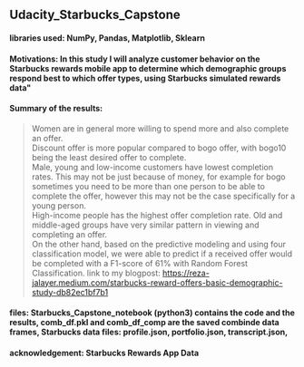 ## Udacity_Starbucks_Capstone
#### libraries used: NumPy, Pandas, Matplotlib, Sklearn
#### Motivations: In this study I will analyze customer behavior on the Starbucks rewards mobile app to determine which demographic groups respond best to which offer types, using Starbucks simulated rewards data"
#### Summary of the results:
> Women are in general more willing to spend more and also complete an offer.<br>
Discount offer is more popular compared to bogo offer, with bogo10 being the least desired offer to complete.<br>
Male, young and low-income customers have lowest completion rates. This may not be just because of money, for example for bogo sometimes you need to be more than one person to be able to complete the offer, however this may not be the case specifically for a young person.<br>
High-income people has the highest offer completion rate. Old and middle-aged groups have very similar pattern in viewing and completing an offer.<br>
On the other hand, based on the predictive modeling and using four classification model, we were able to predict if a received offer would be completed with a F1-score of 61% with Random Forest Classification.
> link to my blogpost: https://reza-jalayer.medium.com/starbucks-reward-offers-basic-demographic-study-db82ec1bf7b1
#### files: Starbucks_Capstone_notebook (python3) contains the code and the results, comb_df.pkl and comb_df_comp are the saved combinde data frames, Starbucks data files: profile.json, portfolio.json, transcript.json, 
#### acknowledgement: Starbucks Rewards App Data
